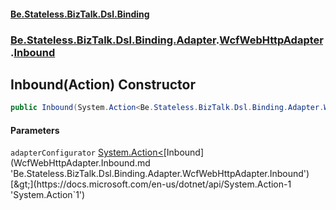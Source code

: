 #### [Be.Stateless.BizTalk.Dsl.Binding](README.md 'README')
### [Be.Stateless.BizTalk.Dsl.Binding.Adapter](Be.Stateless.BizTalk.Dsl.Binding.Adapter.md 'Be.Stateless.BizTalk.Dsl.Binding.Adapter').[WcfWebHttpAdapter](WcfWebHttpAdapter.md 'Be.Stateless.BizTalk.Dsl.Binding.Adapter.WcfWebHttpAdapter').[Inbound](WcfWebHttpAdapter.Inbound.md 'Be.Stateless.BizTalk.Dsl.Binding.Adapter.WcfWebHttpAdapter.Inbound')

## Inbound(Action<Inbound>) Constructor

```csharp
public Inbound(System.Action<Be.Stateless.BizTalk.Dsl.Binding.Adapter.WcfWebHttpAdapter.Inbound> adapterConfigurator);
```
#### Parameters

<a name='Be.Stateless.BizTalk.Dsl.Binding.Adapter.WcfWebHttpAdapter.Inbound.Inbound(System.Action_Be.Stateless.BizTalk.Dsl.Binding.Adapter.WcfWebHttpAdapter.Inbound_).adapterConfigurator'></a>

`adapterConfigurator` [System.Action&lt;](https://docs.microsoft.com/en-us/dotnet/api/System.Action-1 'System.Action`1')[Inbound](WcfWebHttpAdapter.Inbound.md 'Be.Stateless.BizTalk.Dsl.Binding.Adapter.WcfWebHttpAdapter.Inbound')[&gt;](https://docs.microsoft.com/en-us/dotnet/api/System.Action-1 'System.Action`1')
